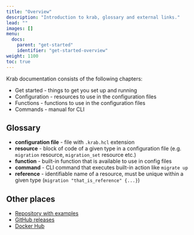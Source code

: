 ```yaml
---
title: "Overview"
description: "Introduction to krab, glossary and external links."
lead: ""
images: []
menu:
  docs:
    parent: "get-started"
    identifier: "get-started-overview"
weight: 1100
toc: true
---
```


Krab documentation consists of the following chapters:

- Get started - things to get you set up and running
- Configuration - resources to use in the configuration files
- Functions - functions to use in the configuration files
- Commands - manual for CLI

## Glossary

- **configuration file** - file with `.krab.hcl` extension
- **resource** - block of code of a given type in a configuration file (e.g. `migration` resource, `migration_set` resource etc.)
- **function** - built-in function that is available to use in config files
- **command** - CLI command that executes built-in action like `migrate up`
- **reference** - identifiable name of a resource, must be unique within a given type (`migration "that_is_reference" {...}`)

## Other places

- [Repository with examples](https://github.com/ohkrab/examples)
- [GitHub releases](https://github.com/ohkrab/krab/releases)
- [Docker Hub](https://hub.docker.com/orgs/ohkrab/repositories)
